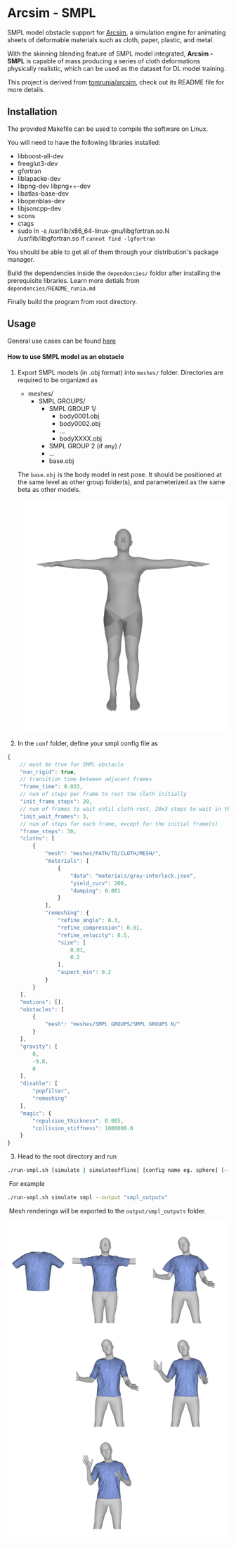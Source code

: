 # Arcsim - SMPL
SMPL model obstacle support for [Arcsim](http://graphics.berkeley.edu/resources/ARCSim/), a simulation engine for animating sheets of deformable materials such as cloth, paper, plastic, and metal.

With the skinning blending feature of SMPL model integrated, **Arcsim - SMPL** is capable of mass producing a series of cloth deformations physically realistic, which can be used as the dataset for DL model training.

This project is derived from [tomrunia/arcsim](https://github.com/tomrunia/arcsim), check out its README file for more details.

## Installation

The provided Makefile can be used to compile the software on Linux.

You will need to have the following libraries installed:

* libboost-all-dev
* freeglut3-dev
* gfortran
* liblapacke-dev
* libpng-dev libpng++-dev
* libatlas-base-dev
* libopenblas-dev
* libjsoncpp-dev
* scons
* ctags
* sudo ln -s /usr/lib/x86_64-linux-gnu/libgfortran.so.N /usr/lib/libgfortran.so if `cannot find -lgfortran`

You should be able to get all of them through your distribution's package manager.

Build the dependencies inside the `dependencies/` foldor after installing the prerequisite libraries. Learn more detials from `dependencies/README_runia.md`

Finally build the program from root directory.

## Usage

General use cases can be found [here](https://github.com/McDo/arcsim-smpl/blob/main/README_tomrunia)

#### How to use SMPL model as an obstacle

1. Export SMPL models (in .obj format) into `meshes/` folder. Directories are required to be organized as

   - meshes/
     -  SMPL GROUPS/
        - SMPL GROUP 1/
            - body0001.obj
            - body0002.obj
            - ...
            - bodyXXXX.obj
        - SMPL GROUP 2 (if any) /
        - ...
        - base.obj

   The `base.obj` is the body model in rest pose. It should be positioned at the same level as other group folder(s), and parameterized as the same beta as other models.

   <img alt="rest pose" src="./imgs/rest.jpg" width="600"/><br />

2. In the `conf` folder, define your smpl config file as

```javascript
{
    // must be true for SMPL obstacle
    "non_rigid": true,
    // transition time between adjacent frames
    "frame_time": 0.033, 
    // num of steps per frame to rest the cloth initially
    "init_frame_steps": 20, 
    // num of frames to wait until cloth rest, 20x3 steps to wait in this case
    "init_wait_frames": 3, 
    // num of steps for each frame, except for the initial frame(s)
    "frame_steps": 30,
    "cloths": [
        {
            "mesh": "meshes/PATH/TO/CLOTH/MESH/",
            "materials": [
                {
                    "data": "materials/gray-interlock.json",
                    "yield_curv": 200,
                    "damping": 0.001
                }
            ],
            "remeshing": {
                "refine_angle": 0.3,
                "refine_compression": 0.01,
                "refine_velocity": 0.5,
                "size": [
                    0.01,
                    0.2
                ],
                "aspect_min": 0.2
            }
        }
    ],
    "motions": [],
    "obstacles": [
        {
            "mesh": "meshes/SMPL GROUPS/SMPL GROUPS N/"
        }
    ],
    "gravity": [
        0,
        -9.8,
        0
    ],
    "disable": [
        "popfilter",
        "remeshing"
    ],
    "magic": {
        "repulsion_thickness": 0.005,
        "collision_stiffness": 1000000.0
    }
}
```

3. Head to the root directory and run

```bash
./run-smpl.sh [simulate | simulateoffline] [config name eg. sphere] [--output FOLDER NAME]
```

​	For example

```bash
./run-smpl.sh simulate smpl --output "smpl_outputs"
```

​	Mesh renderings will be exported to the `output/smpl_outputs` folder.

<img alt="result" src="./imgs/result.jpg" width="800"/><br />